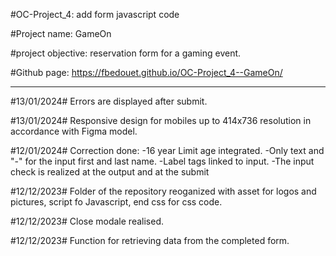 #OC-Project_4: add form javascript code

#Project name: GameOn

#project objective: reservation form for a gaming event.

#Github page: https://fbedouet.github.io/OC-Project_4--GameOn/

--------------------------------------------------------------
#13/01/2024# Errors are displayed after submit.

#13/01/2024# Responsive design for mobiles up to 414x736 resolution in accordance with Figma model.

#12/01/2024# Correction done:   -16 year Limit age integrated.
                                -Only text and "-" for the input first and last name.
                                -Label tags linked to input.
                                -The input check is realized at the output and at the     submit

#12/12/2023# Folder of the repository reoganized with asset for logos and pictures, script fo Javascript, end css for css code.

#12/12/2023# Close modale realised.

#12/12/2023# Function for retrieving data from the completed form.



